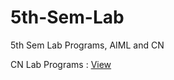 # 5th-Sem-Lab
5th Sem Lab Programs, AIML and CN


CN Lab Programs : [View](https://shaunfurtado.is-a.dev/5th-Sem-Lab/CN%20Lab%20Programs.html)